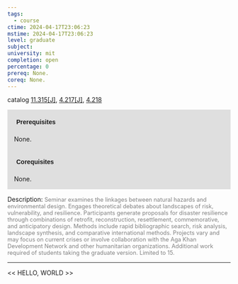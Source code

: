 ```yaml
---
tags:
  - course
ctime: 2024-04-17T23:06:23
mstime: 2024-04-17T23:06:23
level: graduate
subject: 
university: mit
completion: open
percentage: 0
prereq: None.
coreq: None.
---
```


catalog [11.315[J]](http://student.mit.edu/catalog/m11c.html#11.315), [4.217[J]](http://student.mit.edu/catalog/m4b.html#4.217), [4.218](http://student.mit.edu/catalog/m4b.html#4.218)

<span style="display: block; padding: 15px; background-color: rgb(100, 100, 100, 0.2);"><font id="m_prereq530_0" style="display: block; font-family: Arial, sans-serif; font-weight: bold; padding: 5px">Prerequisites</font><br><span id="prereq530_0">None.</span></span>
<span style="display: block; padding: 15px; background-color: rgb(100, 100, 100, 0.2);"><font id="m_coreq530_0" style="display: block; font-family: Arial, sans-serif; font-weight: bold; padding: 5px">Corequisites</font><br><span id="coreq530_0">None.</span></span>

<font style="">Description:</font>
<font style="color: grey; font-size: 0.8rem;">Seminar examines the linkages between natural hazards and environmental design. Engages theoretical debates about landscapes of risk, vulnerability, and resilience. Participants generate proposals for disaster resilience through combinations of retrofit, reconstruction, resettlement, commemorative, and anticipatory design. Methods include rapid bibliographic search, risk analysis, landscape synthesis, and comparative international methods. Projects vary and may focus on current crises or involve collaboration with the Aga Khan Development Network and other humanitarian organizations. Additional work required of students taking the graduate version. Limited to 15.</font>



---

<< HELLO, WORLD >>

